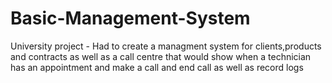 # Basic-Management-System
University project - Had to create a managment system for clients,products and contracts as well as a call centre that would show when a technician has an appointment and make a call and end call as well as record logs
